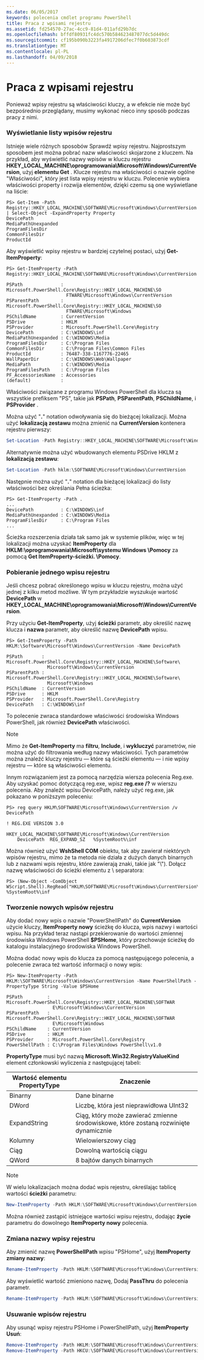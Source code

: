 ```yaml
---
ms.date: 06/05/2017
keywords: polecenia cmdlet programu PowerShell
title: Praca z wpisami rejestru
ms.assetid: fd254570-27ac-4cc9-81d4-011afd29b7dc
ms.openlocfilehash: bffdf80931fc4dc570b584623487077dc5d449dc
ms.sourcegitcommit: cf195b090b3223fa4917206dfec7f0b603873cdf
ms.translationtype: MT
ms.contentlocale: pl-PL
ms.lasthandoff: 04/09/2018
---
```

# <a name="working-with-registry-entries"></a>Praca z wpisami rejestru

Ponieważ wpisy rejestru są właściwości kluczy, a w efekcie nie może być bezpośrednio przeglądany, musimy wykonać nieco inny sposób podczas pracy z nimi.

### <a name="listing-registry-entries"></a>Wyświetlanie listy wpisów rejestru

Istnieje wiele różnych sposobów Sprawdź wpisy rejestru. Najprostszym sposobem jest można pobrać nazw właściwości skojarzone z kluczem. Na przykład, aby wyświetlić nazwy wpisów w kluczu rejestru **HKEY_LOCAL_MACHINE\\oprogramowania\\Microsoft\\Windows\\CurrentVersion**, użyj **elementu Get** . Klucze rejestru ma właściwości o nazwie ogólne "Właściwości", który jest lista wpisy rejestru w kluczu. Polecenie wybiera właściwości property i rozwija elementów, dzięki czemu są one wyświetlane na liście:

```
PS> Get-Item -Path Registry::HKEY_LOCAL_MACHINE\SOFTWARE\Microsoft\Windows\CurrentVersion | Select-Object -ExpandProperty Property
DevicePath
MediaPathUnexpanded
ProgramFilesDir
CommonFilesDir
ProductId
```

Aby wyświetlić wpisy rejestru w bardziej czytelnej postaci, użyj **Get-ItemProperty**:

```
PS> Get-ItemProperty -Path Registry::HKEY_LOCAL_MACHINE\SOFTWARE\Microsoft\Windows\CurrentVersion

PSPath              : Microsoft.PowerShell.Core\Registry::HKEY_LOCAL_MACHINE\SO
                      FTWARE\Microsoft\Windows\CurrentVersion
PSParentPath        : Microsoft.PowerShell.Core\Registry::HKEY_LOCAL_MACHINE\SO
                      FTWARE\Microsoft\Windows
PSChildName         : CurrentVersion
PSDrive             : HKLM
PSProvider          : Microsoft.PowerShell.Core\Registry
DevicePath          : C:\WINDOWS\inf
MediaPathUnexpanded : C:\WINDOWS\Media
ProgramFilesDir     : C:\Program Files
CommonFilesDir      : C:\Program Files\Common Files
ProductId           : 76487-338-1167776-22465
WallPaperDir        : C:\WINDOWS\Web\Wallpaper
MediaPath           : C:\WINDOWS\Media
ProgramFilesPath    : C:\Program Files
PF_AccessoriesName  : Accessories
(default)           :
```

Właściwości związane z programu Windows PowerShell dla klucza są wszystkie prefiksem "PS", takie jak **PSPath**, **PSParentPath**, **PSChildName**, i **PSProvider** .

Można użyć "**.**" notation odwoływania się do bieżącej lokalizacji. Można użyć **lokalizacją zestawu** można zmienić na **CurrentVersion** kontenera rejestru pierwszy:

```powershell
Set-Location -Path Registry::HKEY_LOCAL_MACHINE\SOFTWARE\Microsoft\Windows\CurrentVersion
```

Alternatywnie można użyć wbudowanych elementu PSDrive HKLM z **lokalizacją zestawu**:

```powershell
Set-Location -Path hklm:\SOFTWARE\Microsoft\Windows\CurrentVersion
```

Następnie można użyć "**.**" notation dla bieżącej lokalizacji do listy właściwości bez określania Pełna ścieżka:

```
PS> Get-ItemProperty -Path .
...
DevicePath          : C:\WINDOWS\inf
MediaPathUnexpanded : C:\WINDOWS\Media
ProgramFilesDir     : C:\Program Files
...
```

Ścieżka rozszerzenia działa tak samo jak w systemie plików, więc w tej lokalizacji można uzyskać **ItemProperty** dla **HKLM:\\oprogramowania\\Microsoft\\systemu Windows \\Pomocy** za pomocą **Get ItemProperty-ścieżki. \\Pomocy**.

### <a name="getting-a-single-registry-entry"></a>Pobieranie jednego wpisu rejestru

Jeśli chcesz pobrać określonego wpisu w kluczu rejestru, można użyć jednej z kilku metod możliwe. W tym przykładzie wyszukuje wartość **DevicePath** w **HKEY_LOCAL_MACHINE\\oprogramowania\\Microsoft\\Windows\\CurrentVersion**.

Przy użyciu **Get-ItemProperty**, użyj **ścieżki** parametr, aby określić nazwę klucza i **nazwa** parametr, aby określić nazwę **DevicePath** wpisu.

```
PS> Get-ItemProperty -Path HKLM:\Software\Microsoft\Windows\CurrentVersion -Name DevicePath

PSPath       : Microsoft.PowerShell.Core\Registry::HKEY_LOCAL_MACHINE\Software\
               Microsoft\Windows\CurrentVersion
PSParentPath : Microsoft.PowerShell.Core\Registry::HKEY_LOCAL_MACHINE\Software\
               Microsoft\Windows
PSChildName  : CurrentVersion
PSDrive      : HKLM
PSProvider   : Microsoft.PowerShell.Core\Registry
DevicePath   : C:\WINDOWS\inf
```

To polecenie zwraca standardowe właściwości środowiska Windows PowerShell, jak również **DevicePath** właściwości.

> [!NOTE]
> Mimo że **Get-ItemProperty** ma **filtru**, **Include**, i **wykluczyć** parametrów, nie można użyć do filtrowania według nazwy właściwości. Tych parametrów można znaleźć kluczy rejestru — które są ścieżki elementu — i nie wpisy rejestru — które są właściwości elementu.

Innym rozwiązaniem jest za pomocą narzędzia wiersza polecenia Reg.exe. Aby uzyskać pomoc dotyczącą reg.exe, wpisz **reg.exe /?** w wierszu polecenia. Aby znaleźć wpisu DevicePath, należy użyć reg.exe, jak pokazano w poniższym poleceniu:

```
PS> reg query HKLM\SOFTWARE\Microsoft\Windows\CurrentVersion /v DevicePath

! REG.EXE VERSION 3.0

HKEY_LOCAL_MACHINE\SOFTWARE\Microsoft\Windows\CurrentVersion
    DevicePath  REG_EXPAND_SZ   %SystemRoot%\inf
```

Można również użyć **WshShell COM** obiektu, tak aby zawierał niektórych wpisów rejestru, mimo że ta metoda nie działa z dużych danych binarnych lub z nazwami wpis rejestru, które zawierają znaki, takie jak "\\"). Dołącz nazwę właściwości do ścieżki elementu z \\ separatora:

```
PS> (New-Object -ComObject WScript.Shell).RegRead("HKLM\SOFTWARE\Microsoft\Windows\CurrentVersion\DevicePath")
%SystemRoot%\inf
```

### <a name="creating-new-registry-entries"></a>Tworzenie nowych wpisów rejestru

Aby dodać nowy wpis o nazwie "PowerShellPath" do **CurrentVersion** użycie kluczy, **ItemProperty nowy** ścieżkę do klucza, wpis nazwy i wartości wpisu. Na przykład teraz nastąpi przekierowanie do wartości zmiennej środowiska Windows PowerShell **$PSHome**, który przechowuje ścieżkę do katalogu instalacyjnego środowiska Windows PowerShell.

Można dodać nowy wpis do klucza za pomocą następującego polecenia, a polecenie zwraca też wartość informacji o nowy wpis:

```
PS> New-ItemProperty -Path HKLM:\SOFTWARE\Microsoft\Windows\CurrentVersion -Name PowerShellPath -PropertyType String -Value $PSHome

PSPath         : Microsoft.PowerShell.Core\Registry::HKEY_LOCAL_MACHINE\SOFTWAR
                 E\Microsoft\Windows\CurrentVersion
PSParentPath   : Microsoft.PowerShell.Core\Registry::HKEY_LOCAL_MACHINE\SOFTWAR
                 E\Microsoft\Windows
PSChildName    : CurrentVersion
PSDrive        : HKLM
PSProvider     : Microsoft.PowerShell.Core\Registry
PowerShellPath : C:\Program Files\Windows PowerShell\v1.0
```

**PropertyType** musi być nazwą **Microsoft.Win32.RegistryValueKind** element członkowski wyliczenia z następującej tabeli:

|Wartość elementu PropertyType|Znaczenie|
|----------------------|-----------|
|Binarny|Dane binarne|
|DWord|Liczbę, która jest nieprawidłowa UInt32|
|ExpandString|Ciąg, który może zawierać zmienne środowiskowe, które zostaną rozwinięte dynamicznie|
|Kolumny|Wielowierszowy ciąg|
|Ciąg|Dowolną wartością ciągu|
|QWord|8 bajtów danych binarnych|

> [!NOTE]
> W wielu lokalizacjach można dodać wpis rejestru, określając tablicę wartości **ścieżki** parametru:

```powershell
New-ItemProperty -Path HKLM:\SOFTWARE\Microsoft\Windows\CurrentVersion, HKCU:\SOFTWARE\Microsoft\Windows\CurrentVersion -Name PowerShellPath -PropertyType String -Value $PSHome
```

Można również zastąpić istniejące wartości wpisu rejestru, dodając **życie** parametru do dowolnego **ItemProperty nowy** polecenia.

### <a name="renaming-registry-entries"></a>Zmiana nazwy wpisy rejestru

Aby zmienić nazwę **PowerShellPath** wpisu "PSHome", użyj **ItemProperty zmiany nazwy**:

```powershell
Rename-ItemProperty -Path HKLM:\SOFTWARE\Microsoft\Windows\CurrentVersion -Name PowerShellPath -NewName PSHome
```

Aby wyświetlić wartość zmieniono nazwę, Dodaj **PassThru** do polecenia parametr.

```powershell
Rename-ItemProperty -Path HKLM:\SOFTWARE\Microsoft\Windows\CurrentVersion -Name PowerShellPath -NewName PSHome -passthru
```

### <a name="deleting-registry-entries"></a>Usuwanie wpisów rejestru

Aby usunąć wpisy rejestru PSHome i PowerShellPath, użyj **ItemProperty Usuń**:

```powershell
Remove-ItemProperty -Path HKLM:\SOFTWARE\Microsoft\Windows\CurrentVersion -Name PSHome
Remove-ItemProperty -Path HKCU:\SOFTWARE\Microsoft\Windows\CurrentVersion -Name PowerShellPath
```